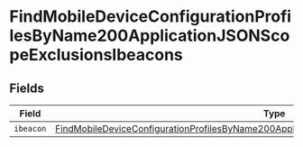# FindMobileDeviceConfigurationProfilesByName200ApplicationJSONScopeExclusionsIbeacons


## Fields

| Field                                                                                                                                                                                                                 | Type                                                                                                                                                                                                                  | Required                                                                                                                                                                                                              | Description                                                                                                                                                                                                           |
| --------------------------------------------------------------------------------------------------------------------------------------------------------------------------------------------------------------------- | --------------------------------------------------------------------------------------------------------------------------------------------------------------------------------------------------------------------- | --------------------------------------------------------------------------------------------------------------------------------------------------------------------------------------------------------------------- | --------------------------------------------------------------------------------------------------------------------------------------------------------------------------------------------------------------------- |
| `ibeacon`                                                                                                                                                                                                             | [FindMobileDeviceConfigurationProfilesByName200ApplicationJSONScopeExclusionsIbeaconsIbeacon](../../models/operations/findmobiledeviceconfigurationprofilesbyname200applicationjsonscopeexclusionsibeaconsibeacon.md) | :heavy_minus_sign:                                                                                                                                                                                                    | N/A                                                                                                                                                                                                                   |